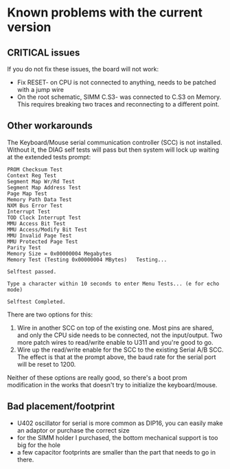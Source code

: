 # Known problems with the current version
## CRITICAL issues
If you do not fix these issues, the board will not work:
- Fix RESET- on CPU is not connected to anything, needs to be patched with a jump wire
- On the root schematic, SIMM C.S3- was connected to C.S3 on Memory. This requires breaking two traces and reconnecting to a different point.

## Other workarounds
The Keyboard/Mouse serial communication controller (SCC) is not installed. Without it, the DIAG self tests will pass but then system will lock up waiting at the extended tests prompt:
```
PROM Checksum Test
Context Reg Test
Segment Map Wr/Rd Test
Segment Map Address Test
Page Map Test
Memory Path Data Test
NXM Bus Error Test
Interrupt Test
TOD Clock Interrupt Test
MMU Access Bit Test
MMU Access/Modify Bit Test
MMU Invalid Page Test
MMU Protected Page Test
Parity Test
Memory Size = 0x00000004 Megabytes
Memory Test (Testing 0x00000004 MBytes)   Testing...

Selftest passed.

Type a character within 10 seconds to enter Menu Tests... (e for echo mode)

Selftest Completed.
```

There are two options for this:
1. Wire in another SCC on top of the existing one. Most pins are shared, and only the CPU side needs to be connected, not the input/output. Two more patch wires to read/write enable to U311 and you're good to go.
2. Wire up the read/write enable for the SCC to the existing Serial A/B SCC. The effect is that at the prompt above, the baud rate for the serial port will be reset to 1200.

Neither of these options are really good, so there's a boot prom modification in the works that doesn't try to initialize the keyboard/mouse.

## Bad placement/footprint
- U402 oscillator for serial is more common as DIP16, you can easily make an adaptor or purchase the correct size
- for the SIMM holder I purchased, the bottom mechanical support is too big for the hole
- a few capacitor footprints are smaller than the part that needs to go in there.
